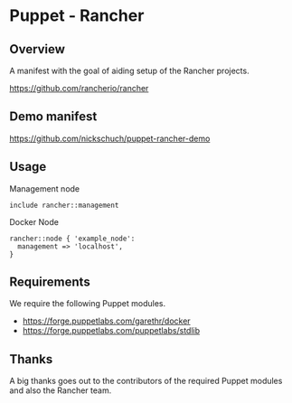 Puppet - Rancher
================

## Overview

A manifest with the goal of aiding setup of the Rancher projects.

https://github.com/rancherio/rancher

## Demo manifest

https://github.com/nickschuch/puppet-rancher-demo

## Usage

Management node

```
include rancher::management
```

Docker Node

```
rancher::node { 'example_node':
  management => 'localhost',
}
```

## Requirements

We require the following Puppet modules.

* https://forge.puppetlabs.com/garethr/docker
* https://forge.puppetlabs.com/puppetlabs/stdlib

## Thanks

A big thanks goes out to the contributors of the required Puppet modules and also the Rancher team.
